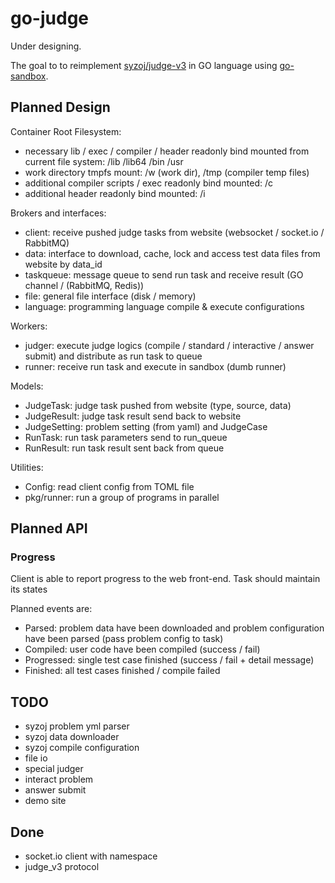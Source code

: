 # go-judge

Under designing.

The goal to to reimplement [syzoj/judge-v3](https://github.com/syzoj/judge-v3) in GO language using [go-sandbox](https://github.com/criyle/go-sandbox).

## Planned Design

Container Root Filesystem:

+ necessary lib / exec / compiler / header readonly bind mounted from current file system: /lib /lib64 /bin /usr
+ work directory tmpfs mount: /w (work dir), /tmp (compiler temp files)
+ additional compiler scripts / exec readonly bind mounted: /c
+ additional header readonly bind mounted: /i

Brokers and interfaces:

+ client: receive pushed judge tasks from website (websocket / socket.io / RabbitMQ)
+ data: interface to download, cache, lock and access test data files from website by data_id
+ taskqueue: message queue to send run task and receive result (GO channel / (RabbitMQ, Redis))
+ file: general file interface (disk / memory)
+ language: programming language compile & execute configurations

Workers:

+ judger: execute judge logics (compile / standard / interactive / answer submit) and distribute as run task to queue
+ runner: receive run task and execute in sandbox (dumb runner)

Models:

+ JudgeTask: judge task pushed from website (type, source, data)
+ JudgeResult: judge task result send back to website
+ JudgeSetting: problem setting (from yaml) and JudgeCase
+ RunTask: run task parameters send to run_queue
+ RunResult: run task result sent back from queue

Utilities:

+ Config: read client config from TOML file
+ pkg/runner: run a group of programs in parallel

## Planned API

### Progress

Client is able to report progress to the web front-end. Task should maintain its states

Planned events are:

+ Parsed: problem data have been downloaded and problem configuration have been parsed (pass problem config to task)
+ Compiled: user code have been compiled (success / fail)
+ Progressed: single test case finished (success / fail + detail message)
+ Finished: all test cases finished / compile failed

## TODO

+ syzoj problem yml parser
+ syzoj data downloader
+ syzoj compile configuration
+ file io
+ special judger
+ interact problem
+ answer submit
+ demo site

## Done

+ socket.io client with namespace
+ judge_v3 protocol
